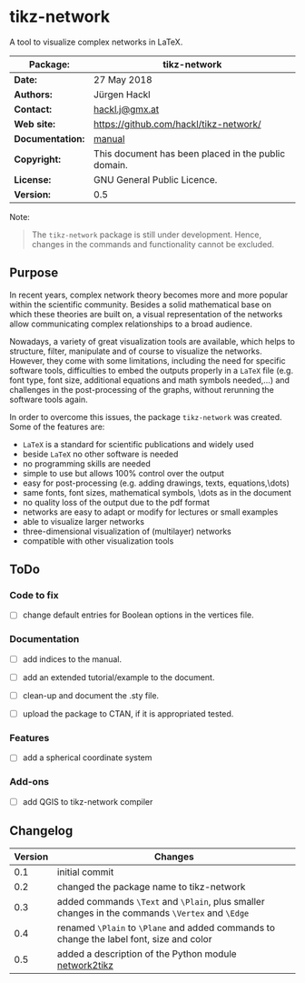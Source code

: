 # tikz-network
A tool to visualize complex networks in LaTeX.

| Package:           | tikz-network |
| ------------------ | ----------- |
| **Date:**          | 27 May 2018 |
| **Authors:**       | Jürgen Hackl |
| **Contact:**       | hackl.j@gmx.at |
| **Web site:**      | https://github.com/hackl/tikz-network/ |
| **Documentation:** | [manual](https://github.com/hackl/tikz-network/blob/master/manual.pdf) |
| **Copyright:**     | This document has been placed in the public domain. |
| **License:**       | GNU General Public Licence. |
| **Version:**       | 0.5 |

Note:

> The `tikz-network` package is still under development. Hence, changes in the commands and functionality cannot be excluded.


## Purpose

In recent years, complex network theory becomes more and more popular within the scientific community. Besides a solid mathematical base on which these theories are built on, a visual representation of the networks allow communicating complex relationships to a broad audience.

Nowadays, a variety of great visualization tools are available, which helps to structure, filter, manipulate and of course to visualize the networks. However, they come with some limitations, including the need for specific software tools, difficulties to embed the outputs properly in a `LaTeX` file (e.g. font type, font size, additional equations and math symbols needed,...) and challenges in the post-processing of the graphs, without rerunning the software tools again.

In order to overcome this issues, the package `tikz-network` was created. Some of the features are:

- `LaTeX` is a standard for scientific publications and widely used
- beside `LaTeX` no other software is needed
- no programming skills are needed
- simple to use but allows 100% control over the output
- easy for post-processing (e.g. adding drawings, texts, equations,\dots)
- same fonts, font sizes, mathematical symbols, \dots as in the document
- no quality loss of the output due to the pdf format
- networks are easy to adapt or modify for lectures or small examples
- able to visualize larger networks
- three-dimensional visualization of (multilayer) networks
- compatible with other visualization tools

## ToDo

### Code to fix
- [ ] change default entries for Boolean options in the vertices file.

### Documentation
- [ ] add indices to the manual.
- [ ] add an extended tutorial/example to the document.
- [ ] clean-up and document the .sty file.
- [ ] upload the package to CTAN, if it is appropriated tested.


### Features
- [ ] add a spherical coordinate system

### Add-ons
- [ ] add QGIS to tikz-network compiler


## Changelog
| Version | Changes |
|---------|-------- |
| 0.1 | initial commit |
| 0.2 | changed the package name to tikz-network |
| 0.3 | added commands `\Text` and `\Plain`, plus smaller changes in the commands `\Vertex` and `\Edge`|
| 0.4 | renamed `\Plain` to `\Plane` and added commands to change the label font, size and color |
| 0.5 | added a description of the Python module [network2tikz](https://github.com/hackl/network2tikz) |
